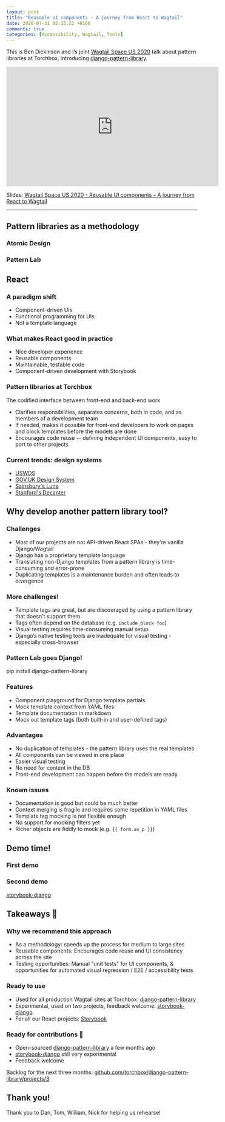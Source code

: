 ```yaml
---
layout: post
title: "Reusable UI components – A journey from React to Wagtail"
date: 2020-07-31 02:15:22 +0100
comments: true
categories: [Accessibility, Wagtail, Tools]
---
```


This is Ben Dickinson and I’s joint [Wagtail Space US 2020](https://us.wagtail.space/) talk about pattern libraries at Torchbox, introducing [django-pattern-library](https://github.com/torchbox/django-pattern-library).

<!-- more -->

<iframe width="560" height="315" src="https://www.youtube-nocookie.com/embed/isrOufI7TKc" frameborder="0" allow="accelerometer; autoplay; clipboard-write; encrypted-media; gyroscope; picture-in-picture" allowfullscreen></iframe>

Slides: [Wagtail Space US 2020 - Reusable UI components – A journey from React to Wagtail](https://docs.google.com/presentation/d/1pZAbunn0Ci8B9NR0mS5taOPe7BMdAiDrKNIcd9xBWO4/edit)

---

## Pattern libraries as a methodology

### Atomic Design

### Pattern Lab

## React

### A paradigm shift

- Component-driven UIs
- Functional programming for UIs
- Not a template language

### What makes React good in practice

- Nice developer experience
- Reusable components
- Maintainable, testable code
- Component-driven development with Storybook

### Pattern libraries at Torchbox

The codified interface between front-end and back-end work

- Clarifies responsibilities, separates concerns, both in code, and as members of a development team
- If needed, makes it possible for front-end developers to work on pages and block templates before the models are done
- Encourages code reuse -- defining independent UI components, easy to port to other projects

### Current trends: design systems

- [USWDS](https://designsystem.digital.gov/)
- [GOV.UK Design System](https://design-system.service.gov.uk/)
- [Sainsbury's Luna](https://luna.sainsburys.co.uk/)
- [Stanford's Decanter](https://decanter.stanford.edu/)

## Why develop another pattern library tool?

### Challenges

- Most of our projects are not API-driven React SPAs - they're vanilla Django/Wagtail
- Django has a proprietary template language
- Translating non-Django templates from a pattern library is time-consuming and error-prone
- Duplicating templates is a maintenance burden and often leads to divergence

### More challenges!

- Template tags are great, but are discouraged by using a pattern library that doesn’t support them
- Tags often depend on the database (e.g. `include_block foo`)
- Visual testing requires time-consuming manual setup
- Django’s native testing tools are inadequate for visual testing - especially cross-browser

### Pattern Lab goes Django!

pip install django-pattern-library

### Features

- Component playground for Django template partials
- Mock template context from YAML files
- Template documentation in markdown
- Mock out template tags (both built-in and user-defined tags)

### Advantages

- No duplication of templates - the pattern library uses the real templates
- All components can be viewed in one place
- Easier visual testing
- No need for content in the DB
- Front-end development can happen before the models are ready

### Known issues

- Documentation is good but could be much better
- Context merging is fragile and requires some repetition in YAML files
- Template tag mocking is not flexible enough
- No support for mocking filters yet
- Richer objects are fiddly to mock (e.g. `{{ form.as_p }}`)

## Demo time!

### First demo

### Second demo

[storybook-django](https://storybook-django.herokuapp.com/?path=/docs/django-patterns-streamfield-quote-block--default)

## Takeaways 🌈

### Why we recommend this approach

- As a methodology: speeds up the process for medium to large sites
- Reusable components: Encourages code reuse and UI consistency across the site
- Testing opportunities: Manual "unit tests" for UI components, & opportunities for automated visual regression / E2E / accessibility tests

### Ready to use

- Used for all production Wagtail sites at Torchbox: [django-pattern-library](https://github.com/torchbox/django-pattern-library)
- Experimental, used on two projects, feedback welcome: [storybook-django](https://github.com/torchbox/storybook-django)
- For all our React projects: [Storybook](https://storybook.js.org/)

### Ready for contributions 😬

- Open-sourced [django-pattern-library](https://github.com/torchbox/django-pattern-library) a few months ago
- [storybook-django](https://github.com/torchbox/storybook-django) still very experimental
- Feedback welcome

Backlog for the next three months: [github.com/torchbox/django-pattern-library/projects/3](https://github.com/torchbox/django-pattern-library/projects/3)

## Thank you!

Thank you to Dan, Tom, William, Nick for helping us rehearse!
